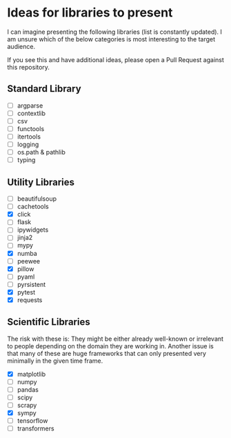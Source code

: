 # Ideas for libraries to present

I can imagine presenting the following libraries (list is constantly updated).
I am unsure which of the below categories is most interesting to the target
audience.

If you see this and have additional ideas, please open a Pull Request against
this repository.

## Standard Library

* [ ] argparse
* [ ] contextlib
* [ ] csv
* [ ] functools
* [ ] itertools
* [ ] logging
* [ ] os.path & pathlib
* [ ] typing

## Utility Libraries

* [ ] beautifulsoup
* [ ] cachetools
* [x] click
* [ ] flask
* [ ] ipywidgets
* [ ] jinja2
* [ ] mypy
* [x] numba
* [ ] peewee
* [x] pillow
* [ ] pyaml
* [ ] pyrsistent
* [x] pytest
* [x] requests

## Scientific Libraries

The risk with these is: They might be either already well-known or irrelevant to people depending on the domain they are working in. Another issue is that many of these are huge frameworks that can only presented very minimally in the given time frame.

* [x] matplotlib
* [ ] numpy
* [ ] pandas
* [ ] scipy
* [ ] scrapy
* [x] sympy
* [ ] tensorflow
* [ ] transformers

